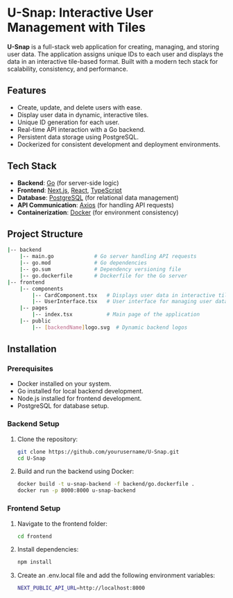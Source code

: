 # U-Snap: Interactive User Management with Tiles

**U-Snap** is a full-stack web application for creating, managing, and storing user data. The application assigns unique IDs to each user and displays the data in an interactive tile-based format. Built with a modern tech stack for scalability, consistency, and performance.

## Features
- Create, update, and delete users with ease.
- Display user data in dynamic, interactive tiles.
- Unique ID generation for each user.
- Real-time API interaction with a Go backend.
- Persistent data storage using PostgreSQL.
- Dockerized for consistent development and deployment environments.

## Tech Stack
- **Backend**: [Go](https://golang.org/) (for server-side logic)
- **Frontend**: [Next.js](https://nextjs.org/), [React](https://reactjs.org/), [TypeScript](https://www.typescriptlang.org/)
- **Database**: [PostgreSQL](https://www.postgresql.org/) (for relational data management)
- **API Communication**: [Axios](https://axios-http.com/) (for handling API requests)
- **Containerization**: [Docker](https://www.docker.com/) (for environment consistency)

## Project Structure
```bash
|-- backend
    |-- main.go             # Go server handling API requests
    |-- go.mod              # Go dependencies
    |-- go.sum              # Dependency versioning file
    |-- go.dockerfile       # Dockerfile for the Go server
|-- frontend
    |-- components
        |-- CardComponent.tsx   # Displays user data in interactive tile format
        |-- UserInterface.tsx   # User interface for managing user data
    |-- pages
        |-- index.tsx           # Main page of the application
    |-- public
        |-- [backendName]logo.svg  # Dynamic backend logos
```

## Installation
### Prerequisites
- Docker installed on your system.
- Go installed for local backend development.
- Node.js installed for frontend development.
- PostgreSQL for database setup.

### Backend Setup
1. Clone the repository:
   ```bash
   git clone https://github.com/yourusername/U-Snap.git
   cd U-Snap
   ```
2. Build and run the backend using Docker:
   ```bash
   docker build -t u-snap-backend -f backend/go.dockerfile .
   docker run -p 8000:8000 u-snap-backend
   ```
### Frontend Setup
1. Navigate to the frontend folder:
   ```bash
   cd frontend
   ```
2. Install dependencies:
   ```bash
   npm install
   ```
3. Create an .env.local file and add the following environment variables:
   ```bash
   NEXT_PUBLIC_API_URL=http://localhost:8000
   ```

